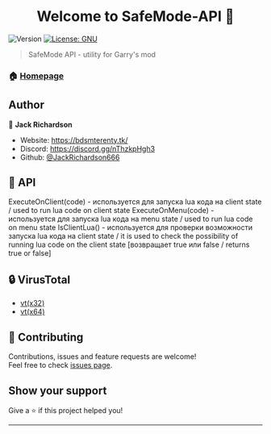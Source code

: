 <h1 align="center">Welcome to SafeMode-API 👋</h1>
<p>
  <img alt="Version" src="https://img.shields.io/badge/version-1.0-blue.svg?cacheSeconds=2592000" />
  <a href="#" target="_blank">
    <img alt="License: GNU" src="https://img.shields.io/badge/License-GNU-yellow.svg" />
  </a>
</p>

> SafeMode API - utility for Garry's mod

### 🏠 [Homepage]()

## Author

👤 **Jack Richardson**

* Website: https://bdsmterenty.tk/
* Discord: https://discord.gg/nThzkpHgh3
* Github: [@JackRichardson666](https://github.com/JackRichardson666)

## 💎 API

ExecuteOnClient(code) - используется для запуска lua кода на client state  / used to run lua code on client state
ExecuteOnMenu(code) - используется для запуска lua кода на menu state  / used to run lua code on menu state
IsClientLua() - используется для проверки возможности запуска lua кода на client state / it is used to check the possibility of running lua code on the client state [возвращает true или false / returns true or false]

## 🔒 VirusTotal
* [vt(x32)](https://www.virustotal.com/gui/file/eaea2541959bb112c1901ed5702e254966f8bb4c0970b946a21a46bc50325026/detection)
* [vt(x64)](https://www.virustotal.com/gui/file/2edb714bba6716dbcc8365d1ad4ac02f707cb339acf86713d7aaf45a9d45375c/detection)

## 🤝 Contributing

Contributions, issues and feature requests are welcome!<br />Feel free to check [issues page](https://github.com/JackRichardson666/SafeMode-API/issues). 

## Show your support

Give a ⭐️ if this project helped you!

***
